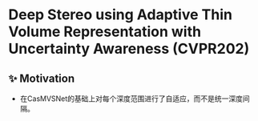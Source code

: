 # Deep Stereo using Adaptive Thin Volume Representation with Uncertainty Awareness (CVPR202)

## :sparkles: Motivation
- 在CasMVSNet的基础上对每个深度范围进行了自适应，而不是统一深度间隔。
